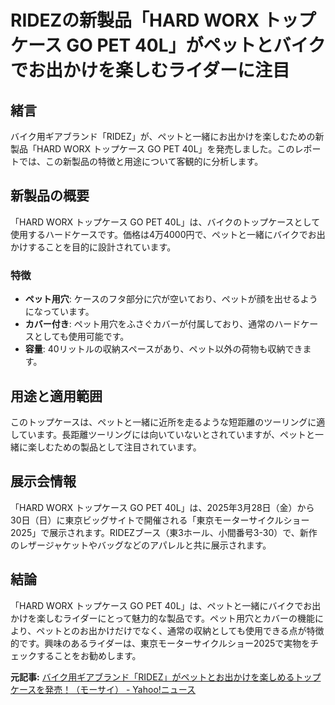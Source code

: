 # RIDEZの新製品「HARD WORX トップケース GO PET 40L」がペットとバイクでお出かけを楽しむライダーに注目

## 緒言

バイク用ギアブランド「RIDEZ」が、ペットと一緒にお出かけを楽しむための新製品「HARD WORX トップケース GO PET 40L」を発売しました。このレポートでは、この新製品の特徴と用途について客観的に分析します。

## 新製品の概要

「HARD WORX トップケース GO PET 40L」は、バイクのトップケースとして使用するハードケースです。価格は4万4000円で、ペットと一緒にバイクでお出かけすることを目的に設計されています。

### 特徴

- **ペット用穴**: ケースのフタ部分に穴が空いており、ペットが顔を出せるようになっています。
- **カバー付き**: ペット用穴をふさぐカバーが付属しており、通常のハードケースとしても使用可能です。
- **容量**: 40リットルの収納スペースがあり、ペット以外の荷物も収納できます。

## 用途と適用範囲

このトップケースは、ペットと一緒に近所を走るような短距離のツーリングに適しています。長距離ツーリングには向いていないとされていますが、ペットと一緒に楽しむための製品として注目されています。

## 展示会情報

「HARD WORX トップケース GO PET 40L」は、2025年3月28日（金）から30日（日）に東京ビッグサイトで開催される「東京モーターサイクルショー2025」で展示されます。RIDEZブース（東3ホール、小間番号3-30）で、新作のレザージャケットやバッグなどのアパレルと共に展示されます。

## 結論

「HARD WORX トップケース GO PET 40L」は、ペットと一緒にバイクでお出かけを楽しむライダーにとって魅力的な製品です。ペット用穴とカバーの機能により、ペットとのお出かけだけでなく、通常の収納としても使用できる点が特徴的です。興味のあるライダーは、東京モーターサイクルショー2025で実物をチェックすることをお勧めします。

**元記事:** [バイク用ギアブランド「RIDEZ」がペットとお出かけを楽しめるトップケースを発売！（モーサイ） - Yahoo!ニュース](https://news.yahoo.co.jp/articles/77f1d9048d2fe1e5187f15d4783fd709c670b251)